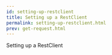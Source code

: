 ```yaml
---
id: setting-up-restclient
title: Setting up a RestClient
permalink: setting-up-restclient.html
prev: get-request.html
---
```


Setting up a RestClient